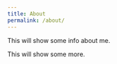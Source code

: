 ```yaml
---
title: About
permalink: /about/
---
```


<p class="lead"> This will show some info about me.</p>

This will show some more.

